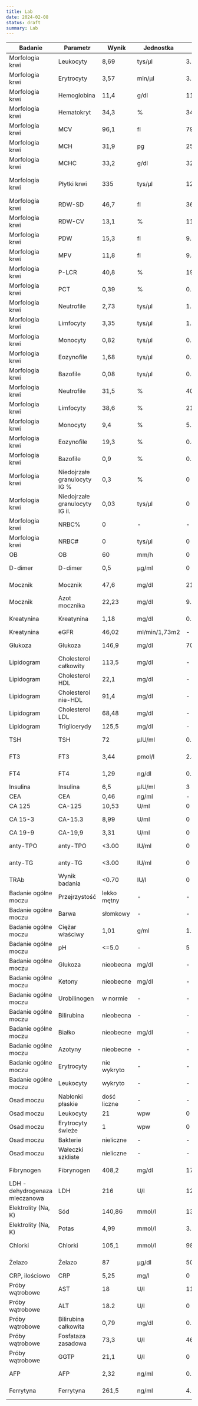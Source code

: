 ```yaml
---
title: Lab  
date: 2024-02-08
status: draft
summary: Lab
---
```


| Badanie | Parametr | Wynik | Jednostka | L | H | Norma |
|---------|---------|-------|----------|---|---|-------|
| Morfologia krwi | Leukocyty | 8,69 | tys/µl | 3.98 | 10.04 | 3.98 - 10.04 |
| Morfologia krwi | Erytrocyty | 3,57 | mln/µl | 3.9 | 5.1 | 3.9 - 5.1 |
| Morfologia krwi | Hemoglobina | 11,4 | g/dl | 11.2 | 15.7 | 11.2 - 15.7 |
| Morfologia krwi | Hematokryt | 34,3 | % | 34.1 | 44.9 | 34.1 - 44.9 |
| Morfologia krwi | MCV | 96,1 | fl | 79.4 | 94.8 | 79.4 - 94.8 |
| Morfologia krwi | MCH | 31,9 | pg | 25.6 | 32.2 | 25.6 - 32.2 |
| Morfologia krwi | MCHC | 33,2 | g/dl | 32.2 | 35.5 | 32.2 - 35.5 |
| Morfologia krwi | Płytki krwi | 335 | tys/µl | 125.3 | 396.2 | 125.3 - 396.2 |
| Morfologia krwi | RDW-SD | 46,7 | fl | 36.4 | 46.3 | 36.4 - 46.3 |
| Morfologia krwi | RDW-CV | 13,1 | % | 11.7 | 14.4 | 11.7 - 14.4 |
| Morfologia krwi | PDW | 15,3 | fl | 9.8 | 16.2 | 9.8 - 16.2 |
| Morfologia krwi | MPV | 11,8 | fl | 9.4 | 12.5 | 9.4 - 12.5 |
| Morfologia krwi | P-LCR | 40,8 | % | 19.1 | 46.6 | 19.1 - 46.6 |
| Morfologia krwi | PCT | 0,39 | % | 0.17 | 0.38 | 0.17 - 0.38 |
| Morfologia krwi | Neutrofile | 2,73 | tys/µl | 1.78 | 6.04 | 1.78 - 6.04 |
| Morfologia krwi | Limfocyty | 3,35 | tys/µl | 1.3 | 3.4 | 1.3 - 3.4 |
| Morfologia krwi | Monocyty | 0,82 | tys/µl | 0.31 | 0.92 | 0.31 - 0.92 |
| Morfologia krwi | Eozynofile | 1,68 | tys/µl | 0.03 | 0.39 | 0.03 - 0.39 |
| Morfologia krwi | Bazofile | 0,08 | tys/µl | 0.01 | 0.09 | 0.01 - 0.09 |
| Morfologia krwi | Neutrofile | 31,5 | % | 40.8 | 70.39 | 40.8 - 70.39 |
| Morfologia krwi | Limfocyty | 38,6 | % | 21 | 50 | 21 - 50 |
| Morfologia krwi | Monocyty | 9,4 | % | 5.1 | 11.2 | 5.1 - 11.2 |
| Morfologia krwi | Eozynofile | 19,3 | % | 0.4 | 6.6 | 0.4 - 6.6 |
| Morfologia krwi | Bazofile | 0,9 | % | 0.2 | 1.3 | 0.2 - 1.3 |
| Morfologia krwi | Niedojrzałe granulocyty IG % | 0,3 | % | 0 | 0.5 | 0 - 0.5 |
| Morfologia krwi | Niedojrzałe granulocyty IG il. | 0,03 | tys/µl | 0 | 0.04 | 0 - 0.04 |
| Morfologia krwi | NRBC% | 0 | - | - | - | - |
| Morfologia krwi | NRBC# | 0 | tys/µl | 0 | 0.03 | 0 - 0.03 |
| OB | OB | 60 | mm/h | 0 | 30 | 0 - 30 |
| D-dimer | D-dimer | 0,5 | µg/ml | 0 | 0.5 | 0 - 0.5 |
| Mocznik | Mocznik | 47,6 | mg/dl | 21 | 43 | 21 - 43 |
| Mocznik | Azot mocznika | 22,23 | mg/dl | 9.8 | 20.1 | 9.8 - 20.1 |
| Kreatynina | Kreatynina | 1,18 | mg/dl | 0.5 | 1.2 | 0.5 - 1.2 |
| Kreatynina | eGFR | 46,02 | ml/min/1,73m2 | - | - | - |
| Glukoza | Glukoza | 146,9 | mg/dl | 70 | 99 | 70 - 99 |
| Lipidogram | Cholesterol całkowity | 113,5 | mg/dl | - | - | - |
| Lipidogram | Cholesterol HDL | 22,1 | mg/dl | - | - | - |
| Lipidogram | Cholesterol nie-HDL | 91,4 | mg/dl | - | - | - |
| Lipidogram | Cholesterol LDL | 68,48 | mg/dl | - | - | - |
| Lipidogram | Triglicerydy | 125,5 | mg/dl | - | - | - |
| TSH | TSH | 72 | µIU/ml | 0.35 | 4.94 | 0.35 - 4.94 |
| FT3 | FT3 | 3,44 | pmol/l | 2.43 | 6.01 | 2.43 - 6.01 |
| FT4 | FT4 | 1,29 | ng/dl | 0.7 | 1.48 | 0.7 - 1.48 |
| Insulina | Insulina | 6,5 | µIU/ml | 3 | 17 | 3 - 17 |
| CEA | CEA | 0,46 | ng/ml | - | - | - |
| CA 125 | CA-125 | 10,53 | U/ml | 0 | 35 | 0 - 35 |
| CA 15-3 | CA-15.3 | 8,99 | U/ml | 0 | 31.3 | 0 - 31.3 |
| CA 19-9 | CA-19,9 | 3,31 | U/ml | 0 | 37 | 0 - 37 |
| anty-TPO | anty-TPO | <3.00 | IU/ml | 0 | 5.61 | 0 - 5.61 |
| anty-TG | anty-TG | <3.00 | IU/ml | 0 | 4.11 | 0 - 4.11 |
| TRAb | Wynik badania | <0.70 | IU/l | 0 | 1.99 | 0 - 1.99 |
| Badanie ogólne moczu             | Przejrzystość                    | lekko mętny | -         | -    | -     | -        |
| Badanie ogólne moczu             | Barwa                             | słomkowy | -         | -    | -     | -        |
| Badanie ogólne moczu             | Ciężar właściwy                   | 1,01     | g/ml      | 1.003 | 1.03  | 1.003 - 1.03 |
| Badanie ogólne moczu             | pH                                | <=5.0    | -         | 5    | 7.5   | 5 - 7.5  |
| Badanie ogólne moczu             | Glukoza                           | nieobecna | mg/dl     | -    | -     | -        |
| Badanie ogólne moczu             | Ketony                            | nieobecne | mg/dl     | -    | -     | -        |
| Badanie ogólne moczu             | Urobilinogen                      | w normie | -         | -    | -     | -        |
| Badanie ogólne moczu             | Bilirubina                        | nieobecna | -         | -    | -     | -        |
| Badanie ogólne moczu             | Białko                            | nieobecne | mg/dl     | -    | -     | -        |
| Badanie ogólne moczu             | Azotyny                           | nieobecne | -         | -    | -     | -        |
| Badanie ogólne moczu             | Erytrocyty                        | nie wykryto | -         | -    | -     | -        |
| Badanie ogólne moczu             | Leukocyty                         | wykryto | -         | -    | -     | -        |
| Osad moczu                       | Nabłonki płaskie                  | dość liczne | -         | -    | -     | -        |
| Osad moczu                       | Leukocyty                         | 21       | wpw       | 0    | 8     | 0 - 8    |
| Osad moczu                       | Erytrocyty świeże                 | 1        | wpw       | 0    | 3     | 0 - 3    |
| Osad moczu                       | Bakterie                          | nieliczne | -         | -    | -     | -        |
| Osad moczu                       | Wałeczki szkliste                 | nieliczne | -         | -    | -     | -        |
| Fibrynogen                       | Fibrynogen                        | 408,2    | mg/dl     | 170  | 420   | 170 - 420 |
| LDH - dehydrogenaza mleczanowa   | LDH                               | 216      | U/l       | 125  | 220   | 125 - 220 |
| Elektrolity (Na, K)              | Sód                               | 140,86   | mmol/l    | 136  | 145   | 136 - 145 |
| Elektrolity (Na, K)              | Potas                             | 4,99     | mmol/l    | 3.5  | 5.1   | 3.5 - 5.1 |
| Chlorki                          | Chlorki                           | 105,1    | mmol/l    | 98   | 107   | 98 - 107 |
| Żelazo                           | Żelazo                            | 87       | µg/dl     | 50   | 170   | 50 - 170 |
| CRP, ilościowo                   | CRP                               | 5,25     | mg/l      | 0    | 5     | 0 - 5    |
| Próby wątrobowe                  | AST                               | 18       | U/l       | 11   | 34    | 11 - 34  |
| Próby wątrobowe                  | ALT                               | 18.2     | U/l       | 0    | 34    | 0 - 34   |
| Próby wątrobowe                  | Bilirubina całkowita              | 0,79     | mg/dl     | 0.2  | 1.2   | 0.2 - 1.2 |
| Próby wątrobowe                  | Fosfataza zasadowa                | 73,3     | U/l       | 46   | 122   | 46 - 122 |
| Próby wątrobowe                  | GGTP                              | 21,1     | U/l       | 0    | 38    | 0 - 38   |
| AFP                              | AFP                               | 2,32     | ng/ml     | 0.89 | 8.78  | 0.89 - 8.78 |
| Ferrytyna                        | Ferrytyna                         | 261,5    | ng/ml     | 4.63 | 204   | 4.63 - 204 |